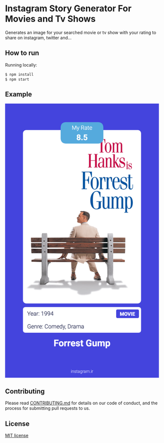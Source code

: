 # Instagram Story Generator For Movies and Tv Shows

Generates an image for your searched movie or tv show with your rating to share on instagram, twitter and...

## How to run

Running locally:
```
$ npm install
$ npm start
```

## Example

<div align="center">
  <img src="example.png" width="676">
</div>

## Contributing

Please read [CONTRIBUTING.md](./CONTRIBUTING.md) for details on our code of conduct, and the process for submitting pull requests to us.

## License

[MIT license](https://opensource.org/licenses/MIT)
